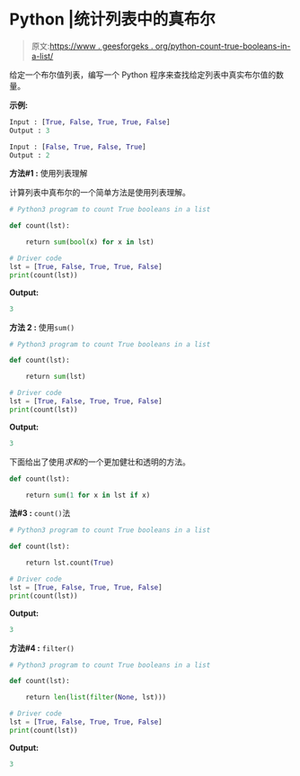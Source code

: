 # Python |统计列表中的真布尔

> 原文:[https://www . geesforgeks . org/python-count-true-booleans-in-a-list/](https://www.geeksforgeeks.org/python-count-true-booleans-in-a-list/)

给定一个布尔值列表，编写一个 Python 程序来查找给定列表中真实布尔值的数量。

**示例:**

```py
Input : [True, False, True, True, False]
Output : 3

Input : [False, True, False, True]
Output : 2

```

**方法#1 :** 使用列表理解

计算列表中真布尔的一个简单方法是使用列表理解。

```py
# Python3 program to count True booleans in a list

def count(lst):

    return sum(bool(x) for x in lst)

# Driver code
lst = [True, False, True, True, False]
print(count(lst))
```

**Output:**

```py
3

```

**方法 2 :** 使用`sum()`

```py
# Python3 program to count True booleans in a list

def count(lst):

    return sum(lst)

# Driver code
lst = [True, False, True, True, False]
print(count(lst))
```

**Output:**

```py
3

```

下面给出了使用*求和*的一个更加健壮和透明的方法。

```py
def count(lst):

    return sum(1 for x in lst if x)
```

**法#3 :** `count()`法

```py
# Python3 program to count True booleans in a list

def count(lst):

    return lst.count(True)

# Driver code
lst = [True, False, True, True, False]
print(count(lst))
```

**Output:**

```py
3

```

**方法#4 :** `filter()`

```py
# Python3 program to count True booleans in a list

def count(lst):

    return len(list(filter(None, lst)))

# Driver code
lst = [True, False, True, True, False]
print(count(lst))
```

**Output:**

```py
3

```